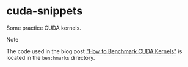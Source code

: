 # cuda-snippets

Some practice CUDA kernels.

> [!NOTE]
> The code used in the blog post ["How to Benchmark CUDA Kernels"](https://guillesanbri.com/CUDA-Benchmarks/) is located in the `benchmarks` directory.